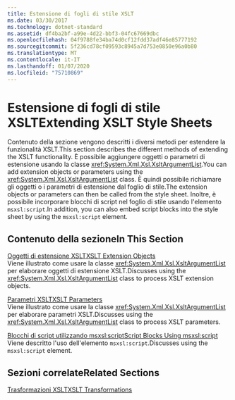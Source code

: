 ```yaml
---
title: Estensione di fogli di stile XSLT
ms.date: 03/30/2017
ms.technology: dotnet-standard
ms.assetid: df4ba2bf-a99e-4d22-bbf3-04fc67669dbc
ms.openlocfilehash: 04f9788fe34ba74d0cf12fdd37adf46e85777192
ms.sourcegitcommit: 5f236cd78cf09593c8945a7d753e0850e96a0b80
ms.translationtype: MT
ms.contentlocale: it-IT
ms.lasthandoff: 01/07/2020
ms.locfileid: "75710869"
---
```

# <a name="extending-xslt-style-sheets"></a><span data-ttu-id="4465f-102">Estensione di fogli di stile XSLT</span><span class="sxs-lookup"><span data-stu-id="4465f-102">Extending XSLT Style Sheets</span></span>
<span data-ttu-id="4465f-103">Contenuto della sezione vengono descritti i diversi metodi per estendere la funzionalità XSLT.</span><span class="sxs-lookup"><span data-stu-id="4465f-103">This section describes the different methods of extending the XSLT functionality.</span></span> <span data-ttu-id="4465f-104">È possibile aggiungere oggetti o parametri di estensione usando la classe <xref:System.Xml.Xsl.XsltArgumentList>.</span><span class="sxs-lookup"><span data-stu-id="4465f-104">You can add extension objects or parameters using the <xref:System.Xml.Xsl.XsltArgumentList> class.</span></span> <span data-ttu-id="4465f-105">È quindi possibile richiamare gli oggetti o i parametri di estensione dal foglio di stile.</span><span class="sxs-lookup"><span data-stu-id="4465f-105">The extension objects or parameters can then be called from the style sheet.</span></span> <span data-ttu-id="4465f-106">Inoltre, è possibile incorporare blocchi di script nel foglio di stile usando l'elemento `msxsl:script`.</span><span class="sxs-lookup"><span data-stu-id="4465f-106">In addition, you can also embed script blocks into the style sheet by using the `msxsl:script` element.</span></span>  
  
## <a name="in-this-section"></a><span data-ttu-id="4465f-107">Contenuto della sezione</span><span class="sxs-lookup"><span data-stu-id="4465f-107">In This Section</span></span>  
 [<span data-ttu-id="4465f-108">Oggetti di estensione XSLT</span><span class="sxs-lookup"><span data-stu-id="4465f-108">XSLT Extension Objects</span></span>](../../../../docs/standard/data/xml/xslt-extension-objects.md)  
 <span data-ttu-id="4465f-109">Viene illustrato come usare la classe <xref:System.Xml.Xsl.XsltArgumentList> per elaborare oggetti di estensione XSLT.</span><span class="sxs-lookup"><span data-stu-id="4465f-109">Discusses using the <xref:System.Xml.Xsl.XsltArgumentList> class to process XSLT extension objects.</span></span>  
  
 [<span data-ttu-id="4465f-110">Parametri XSLT</span><span class="sxs-lookup"><span data-stu-id="4465f-110">XSLT Parameters</span></span>](../../../../docs/standard/data/xml/xslt-parameters.md)  
 <span data-ttu-id="4465f-111">Viene illustrato come usare la classe <xref:System.Xml.Xsl.XsltArgumentList> per elaborare parametri XSLT.</span><span class="sxs-lookup"><span data-stu-id="4465f-111">Discusses using the <xref:System.Xml.Xsl.XsltArgumentList> class to process XSLT parameters.</span></span>  
  
 [<span data-ttu-id="4465f-112">Blocchi di script utilizzando msxsl:script</span><span class="sxs-lookup"><span data-stu-id="4465f-112">Script Blocks Using msxsl:script</span></span>](../../../../docs/standard/data/xml/script-blocks-using-msxsl-script.md)  
 <span data-ttu-id="4465f-113">Viene descritto l'uso dell'elemento `msxsl:script`.</span><span class="sxs-lookup"><span data-stu-id="4465f-113">Discusses using the `msxsl:script` element.</span></span>  
  
## <a name="related-sections"></a><span data-ttu-id="4465f-114">Sezioni correlate</span><span class="sxs-lookup"><span data-stu-id="4465f-114">Related Sections</span></span>  
 [<span data-ttu-id="4465f-115">Trasformazioni XSLT</span><span class="sxs-lookup"><span data-stu-id="4465f-115">XSLT Transformations</span></span>](../../../../docs/standard/data/xml/xslt-transformations.md)
